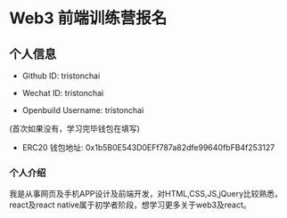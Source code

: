 # Web3 前端训练营报名

## 个人信息

* Github ID: tristonchai

* Wechat ID: tristonchai

* Openbuild Username: tristonchai

(首次如果没有，学习完毕钱包在填写)

* ERC20 钱包地址: 0x1b5B0E543D0EFf787a82dfe99640fbFB4f253127

### 个人介绍
我是从事网页及手机APP设计及前端开发，对HTML,CSS,JS,jQuery比较熟悉，react及react native属于初学者阶段，想学习更多关于web3及react。

